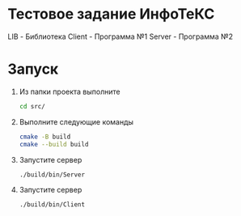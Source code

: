 # Тестовое задание ИнфоТеКС

LIB - Библиотека
Client - Программа №1
Server - Программа №2

# Запуск

1. Из папки проекта выполните

    ```bash
    cd src/
    ```

2. Выполните следующие команды

    ```bash
    cmake -B build
    cmake --build build
    ```

3. Запустите сервер

    ```bash
    ./build/bin/Server
    ```

4. Запустите сервер

    ```bash
    ./build/bin/Client
    ```
